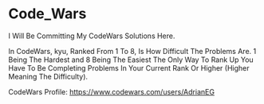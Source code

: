 # Code_Wars

I Will Be Committing My CodeWars Solutions Here.

In CodeWars, kyu, Ranked From 1 To 8, Is How Difficult The Problems Are. 1 Being The Hardest and 8 Being The Easiest
The Only Way To Rank Up You Have To Be Completing Problems In Your Current Rank Or Higher (Higher Meaning The Difficulty).

CodeWars Profile: https://www.codewars.com/users/AdrianEG
